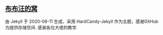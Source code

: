 ## [布布汪的窝](https://blog.bubu.com)



由 Jekyll 于 2020-06-11 生成，采用 HardCandy-Jekyll 作为主题，感谢GitHub为提供存储空间. 感谢各位大佬的教学.
